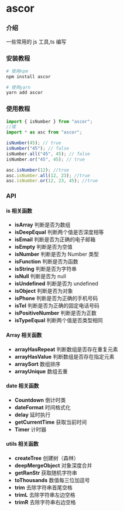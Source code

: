 # ascor

### 介绍

一些常用的 js 工具,ts 编写

### 安装教程

```bash
# 使用npm
npm install ascor

# 使用yarn
yarn add ascor
```

### 使用教程

```javascript
import { isNumber } from "ascor";
//或
import * as asc from "ascor";

isNumber(45); // true
isNumber("45"); // false
isNumber.all("45", 45); // false
isNumber.or("45", 45); // true

asc.isNumber(12); //true
asc.isNumber.all(12, 23); //true
asc.isNumber.or(12, 23, 45); //true
```

### API

#### is 相关函数

-   **isArray** 判断是否为数组
-   **isDeepEqual** 判断两个值是否深度相等
-   **isEmail** 判断是否为正确的电子邮箱
-   **isEmpty** 判断是否为空值
-   **isNumber** 判断是否为 Number 类型
-   **isFunction** 判断是否为函数
-   **isString** 判断是否为字符串
-   **isNull** 判断是否为 null
-   **isUndefined** 判断是否为 undefined
-   **isObject** 判断是否为对象
-   **isPhone** 判断是否为正确的手机号码
-   **isTel** 判断是否为正确的固定电话号码
-   **isPositiveNumber** 判断是否为正数
-   **isTypeEqual** 判断两个值是否类型相同

#### Array 相关函数

-   **arrayHasRepeat** 判断数组是否存在重复元素
-   **arrayHasValue** 判断数组是否存在指定元素
-   **arraySort** 数组排序
-   **arrayUnique** 数组去重

#### date 相关函数

-   **Countdown** 倒计时类
-   **dateFormat** 时间格式化
-   **delay** 延时执行
-   **getCurrentTime** 获取当前时间
-   **Timer** 计时器

#### utils 相关函数

-   **createTree** 创建树（森林）
-   **deepMergeObject** 对象深度合并
-   **getRanStr** 获取随机字符串
-   **toThousands** 数值每三位加逗号
-   **trim** 去除字符串首尾空格
-   **trimL** 去除字符串左边空格
-   **trimR** 去除字符串右边空格
